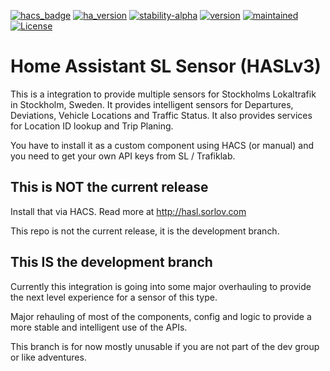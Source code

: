 [![hacs_badge](https://img.shields.io/badge/hacs-default-orange.svg)](https://github.com/custom-components/hacs)
[![ha_version](https://img.shields.io/badge/home%20assistant-0.92%2B-yellow.svg)](https://www.home-assistant.io)
[![stability-alpha](https://img.shields.io/badge/stability-alpha-lightgrey.svg)](#)
[![version](https://img.shields.io/badge/version-3.0.0-red.svg)](#)
[![maintained](https://img.shields.io/maintenance/yes/2020.svg)](#)
[![License](https://img.shields.io/badge/License-Apache%202.0-blue.svg)](https://opensource.org/licenses/Apache-2.0)

Home Assistant SL Sensor (HASLv3)
=================================

This is a integration to provide multiple sensors for Stockholms Lokaltrafik in Stockholm, Sweden.
It provides intelligent sensors for Departures, Deviations, Vehicle Locations and Traffic Status. It also provides services for Location ID lookup and Trip Planing.

You have to install it as a custom component using HACS (or manual) and you need to get your own API keys from SL / Trafiklab.

## This is NOT the current release

Install that via HACS. Read more at http://hasl.sorlov.com

This repo is not the current release, it is the development branch.

## This IS the development branch

Currently this integration is going into some major overhauling to provide the next level experience for a sensor of this type.

Major rehauling of most of the components, config and logic to provide a more stable and intelligent use of the APIs.

This branch is for now mostly unusable if you are not part of the dev group or like adventures.